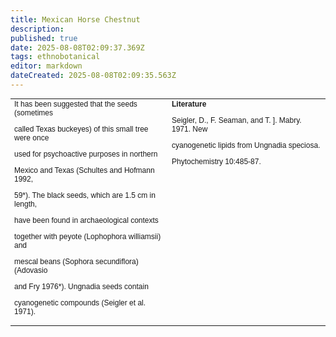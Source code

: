 ```yaml
---
title: Mexican Horse Chestnut
description: 
published: true
date: 2025-08-08T02:09:37.369Z
tags: ethnobotanical
editor: markdown
dateCreated: 2025-08-08T02:09:35.563Z
---
```


<table style="font-family: Arial, Helvetica, sans-serif; font-size: 9pt;" width="100%" border="0" cellspacing="0" cellpadding="0">
<tr>
<td valign="top" width="50%">It has been suggested that the seeds (sometimes

called Texas buckeyes) of this small tree were once

used for psychoactive purposes in northern

Mexico and Texas (Schultes and Hofmann 1992,

59*). The black seeds, which are 1.5 cm in length,

have been found in archaeological contexts

together with peyote (Lophophora williamsii) and

mescal beans (Sophora secundiflora) (Adovasio

and Fry 1976*). Ungnadia seeds contain

cyanogenetic compounds (Seigler et al. 1971).</td>
<td valign="top" width="53%"><strong>Literature</strong>

Seigler, D., F. Seaman, and T. ]. Mabry. 1971. New

cyanogenetic lipids from Ungnadia speciosa.

Phytochemistry 10:485-87.</td>
</tr>
</table>